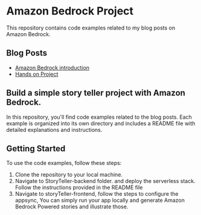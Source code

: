 # Amazon Bedrock Project

This repository contains code examples related to my blog posts on Amazon Bedrock.

## Blog Posts
- [Amazon Bedrock introduction](https://dev.to/ronakreyhani/demystifying-amazon-bedrock-3hp0)
- [Hands on Project](https://dev.to/ronakreyhani/story-telling-app-with-amazon-bedrock-2af9)

## Build a simple story teller project with Amazon Bedrock.
In this repository, you'll find code examples related to the blog posts. Each example is organized into its own directory and includes a README file with detailed explanations and instructions.

## Getting Started
To use the code examples, follow these steps:
1. Clone the repository to your local machine.
2. Navigate to StoryTeller-backend folder. and deploy the serverless stack. Follow the instructions provided in the README file
3. Navigate to storyTeller-frontend, follow the steps to configure the appsync, You can simply run your app locally and generate Amazon Bedrock Powered stories and illustrate those.

 